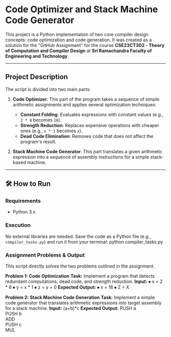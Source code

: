 # Code Optimizer and Stack Machine Code Generator

This project is a Python implementation of two core compiler design concepts: code optimization and code generation. It was created as a solution for the "GitHub Assignment" for the course **CSE23CT302 - Theory of Computation and Compiler Design** at **Sri Ramachandra Faculty of Engineering and Technology**.

---
## Project Description

The script is divided into two main parts:
1.  **Code Optimizer**: This part of the program takes a sequence of simple arithmetic assignments and applies several optimization techniques:
    * **Constant Folding**: Evaluates expressions with constant values (e.g., `2 * 8` becomes `16`).
    * **Strength Reduction**: Replaces expensive operations with cheaper ones (e.g., `x * 1` becomes `x`).
    * **Dead Code Elimination**: Removes code that does not affect the program's result.

2.  **Stack Machine Code Generator**: This part translates a given arithmetic expression into a sequence of assembly instructions for a simple stack-based machine.
---
## 🛠️ How to Run
### **Requirements**
* Python 3.x

### **Execution**
No external libraries are needed. Save the code as a Python file (e.g., `compiler_tasks.py`) and run it from your terminal:
python compiler_tasks.py

### **Assignment Problems & Output**
This script directly solves the two problems outlined in the assignment.

**Problem 1: Code Optimization**
**Task:** Implement a program that detects redundant computations, dead code, and strength reduction.
**Input:**
⦁	x = 2 * 8
⦁	y = x * 1
⦁	z = y + 0
**Expected Output:**
⦁	x = 16
⦁	Z = X

**Problem 2: Stack Machine Code Generation**
**Task:** Implement a simple code generator that translates arithmetic expressions into target assembly for a stack machine.
**Input:** (a+b)*c
**Expected Output:**
PUSH a <br>
PUSH b <br>
ADD <br>
PUSH c <br>
MUL <br>
